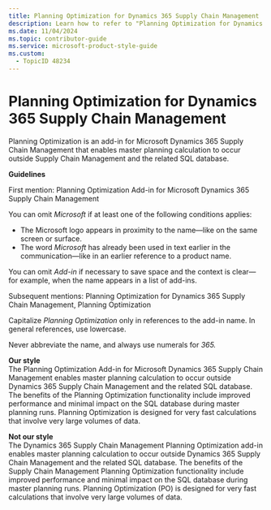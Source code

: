 ```yaml
---
title: Planning Optimization for Dynamics 365 Supply Chain Management
description: Learn how to refer to "Planning Optimization for Dynamics 365 Supply Chain Management" in your content.
ms.date: 11/04/2024
ms.topic: contributor-guide
ms.service: microsoft-product-style-guide
ms.custom:
  - TopicID 48234
---
```



# Planning Optimization for Dynamics 365 Supply Chain Management

Planning Optimization is an add-in for Microsoft Dynamics 365 Supply Chain Management that enables master planning calculation to occur outside Supply Chain Management and the related SQL database.

**Guidelines**

First mention: Planning Optimization Add-in for Microsoft Dynamics 365 Supply Chain Management

You can omit *Microsoft* if at least one of the following conditions applies:

- The Microsoft logo appears in proximity to the name—like on the same screen or surface.
- The word *Microsoft* has already been used in text earlier in the communication—like in an earlier reference to a product name.

You can omit *Add-in* if necessary to save space and the context is clear—for example, when the name appears in a list of add-ins.

Subsequent mentions: Planning Optimization for Dynamics 365 Supply Chain Management, Planning Optimization

Capitalize *Planning Optimization* only in references to the add-in name. In general references, use lowercase.

Never abbreviate the name, and always use numerals for *365.*

**Our style**  
The Planning Optimization Add-in for Microsoft Dynamics 365 Supply Chain Management enables master planning calculation to occur outside Dynamics 365 Supply Chain Management and the related SQL database. The benefits of the Planning Optimization functionality include improved performance and minimal impact on the SQL database during master planning runs. Planning Optimization is designed for very fast calculations that involve very large volumes of data.

**Not our style**  
The Dynamics 365 Supply Chain Management Planning Optimization add-in enables master planning calculation to occur outside Dynamics 365 Supply Chain Management and the related SQL database. The benefits of the Supply Chain Management Planning Optimization functionality include improved performance and minimal impact on the SQL database during master planning runs. Planning Optimization (PO) is designed for very fast calculations that involve very large volumes of data.

  